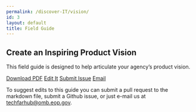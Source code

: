 ```yaml
---
permalink: /discover-IT/vision/
id: 3
layout: default
title: Field Guide
---
```


## Create an Inspiring Product Vision

This field guide is designed to help articulate your agency’s product vision.

<a class="usa-button" type="button" target="blank" href="https://techfarhub.cio.gov/assets/files/CreateAnInspritingProductVisionF.pdf">Download PDF</a>  <a class="usa-button" type="button" target="blank" href="https://github.com/usds/techfar-hub/blob/master/docs/Every-Project-Needs-An-Inspiring-Product-Vision.md">Edit It</a>  <a class="usa-button" type="button" target="blank" href="https://github.com/usds/techfar-hub/issues">Submit Issue</a>  <a class="usa-button" type="button" target="blank" href="mailto:techfarhub@omb.eop.gov">Email</a>

To suggest edits to this guide you can submit a pull request to the markdown file, submit a Github issue, or just e-mail us at  [techfarhub@omb.eop.gov](mailto:techfarhub@omb.eop.gov).
